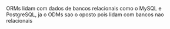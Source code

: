 <!-- Qual a diferença entre ODM e ORM? -->

ORMs lidam com dados de bancos relacionais como o MySQL e PostgreSQL, ja o ODMs sao o oposto pois lidam com bancos nao relacionais 
